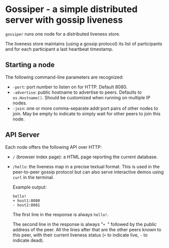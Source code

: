 # Gossiper - a simple distributed server with gossip liveness

`gossiper` runs one node for a distributed liveness store.

The liveness store maintains (using a gossip protocol) its list of
participants and for each participant a last heartbeat timestamp.

## Starting a node

The following command-line parameters are recognized:

- `-port`: port number to listen on for HTTP. Default 8080.
- `-advertise`: public hostname to advertise to peers. Defaults to
  `os.Hostname()`. Should be customized when running on multiple IP
  nodes.
- `-join`: one or more comma-separate addr:port pairs of other nodes
  to join. May be empty to indicate to simply wait for other peers to
  join this node.

## API Server

Each node offers the following API over HTTP:

- `/` (browser index page): a HTML page reporting the current
  database.

- `/hello`: the liveness map in a precise textual format.  This is
  used in the peer-to-peer gossip protocol but can also serve
  interactive demos using `curl` in the terminal.

  Example output:

  ```
  hello!
  + host1:8080
  - host2:8081
  ```

  The first line in the response is always `hello!`.

  The second line in the response is always "`+ `" followed by the public address of the peer.
  All the lines after that are the other peers known to this peer, with their current liveness
  status (`+` to indicate live, `-` to indicate dead).
